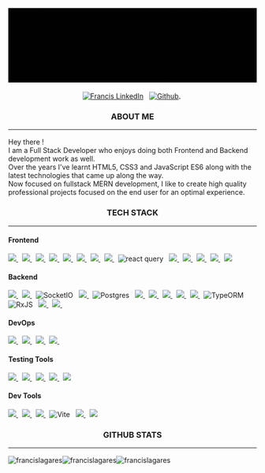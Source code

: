 <img src="https://raw.githubusercontent.com/francislagares/francislagares/master/assets/banner.gif" alt="Linkedin">

<p align="center">
<a href="https://linkedin.com/in/francislagares"><img align="center" src="https://img.shields.io/badge/linkedin-0077B5.svg?&style=for-the-badge&logo=linkedin&logoColor=white" alt="Francis LinkedIn" /></a>&nbsp;&nbsp;
<a href="https://github.com/francislagares">
  <img align="center" src="https://img.shields.io/badge/github-181717.svg?&style=for-the-badge&logo=github" alt="Github" />
</a>&nbsp;
</p>

<p align=center>
  <h3 align="center">ABOUT ME<hr/></h3>
  <p>
    Hey there ! <br /> I am a Full Stack Developer 
    who enjoys doing both Frontend and Backend development work as well. <br />
    Over the years I've learnt HTML5, CSS3 and JavaScript ES6 along with the latest technologies that
    came up along the way. <br />
    Now focused on fullstack MERN development,
    I like to create high quality professional projects
    focused on the end user for an optimal experience.
  </p>
</p>

<h3 align="center">TECH STACK<hr/></h3>

<h4>Frontend</h4>
<p>
  <a href='https://developer.mozilla.org/en-US/docs/Web/Guide/HTML/HTML5'>
    <img src="https://img.shields.io/badge/html5-e34f26.svg?&style=for-the-badge&logo=html5&logoColor=white" />
  </a>
  &nbsp;
  <a href='https://developer.mozilla.org/en-US/docs/Web/CSS'>
    <img src="https://img.shields.io/badge/css3-1572B6.svg?&style=for-the-badge&logo=css3&logoColor=white" />
  </a>
  &nbsp;
  <a href='https://sass-lang.com/'>
    <img src="https://img.shields.io/badge/sass-cc6699.svg?&style=for-the-badge&logo=sass&logoColor=white" />
  </a>
  &nbsp;
  <a href='https://developer.mozilla.org/en-US/docs/Web/JavaScript/Guide'>
    <img src="https://img.shields.io/badge/javascript-F7DF1E.svg?&style=for-the-badge&logo=javascript&logoColor=black" />
  </a>
  &nbsp;
  <a href='https://www.typescriptlang.org/'>
    <img src="https://img.shields.io/badge/typescript-007ACC.svg?&style=for-the-badge&logo=typescript&logoColor=white" />
  </a>
  &nbsp;
 <a href='https://www.react.org/'>
   <img src='https://img.shields.io/badge/react-61DAFB?logoWidth=30&labelColor=black&style=for-the-badge&logo=react' />
 </a>
  &nbsp;
  <a href='https://redux.js.org/'>
    <img src='https://img.shields.io/badge/redux-764ABC?logoWidth=30&labelColor=black&style=for-the-badge&logo=redux' />
  </a>
  &nbsp;
  <a href='https://nextjs.org/'>
    <img src="https://img.shields.io/badge/next.js-ffffff?style=for-the-badge&logo=next.js&logoColor=000" />
  </a>
  &nbsp;
  <img  alt="react query"  src="https://img.shields.io/badge/React%20Query-FF4154.svg?style=for-the-badge&logo=React-Query&logoColor=white" />
  &nbsp;
  <a href='https://material-ui.com/'>
    <img src='https://img.shields.io/badge/material ui-0081CB?logo=material-ui&style=for-the-badge' />
  </a>
  &nbsp;
  <a href='https://tailwindcss.com/'>
    <img src='https://img.shields.io/badge/tailwind css-38B2AC?logo=tailwind-css&logoColor=white&style=for-the-badge' />
  </a>
  &nbsp;
  <a href='https://ant.design/'>
    <img src="https://img.shields.io/badge/Ant Design-0170FE.svg?&style=for-the-badge&logo=antdesign&logoColor=white" />
  </a>
   &nbsp;
  <a href='https://chakra-ui.com/'>
    <img src="https://img.shields.io/badge/Chakra UI-319795.svg?&style=for-the-badge&logo=chakraui&logoColor=white" />
  </a>
  &nbsp;
  <a href='https://www.framer.com/docs/'>
    <img src="https://img.shields.io/badge/Framer motion-0055FF.svg?&style=for-the-badge&logo=framer&logoColor=white" />
  </a>
</p>

<h4>Backend</h4>
<p>
  <a href='https://nodejs.org/en/about/'>
    <img src="https://img.shields.io/badge/node.js-339933?logo=node.js&logoWidth=30&labelColor=black&style=for-the-badge" />
  </a>
  &nbsp;
  <a href='https://expressjs.com/'>
    <img src="https://img.shields.io/badge/Express-ffffff.svg?&style=for-the-badge&logo=express&logoColor=black" />
  </a>
  &nbsp;
  <img alt="SocketIO"src="https://img.shields.io/badge/Socket.io-010101?&style=for-the-badge&logo=Socket.io&logoColor=white"/>
  &nbsp;
  <a href='https://www.mongodb.com/'>
    <img src='https://img.shields.io/badge/mongo db-47A248?logo=mongodb&logoColor=white&style=for-the-badge' />
  </a>
  &nbsp;
  <img alt="Postgres" src="https://img.shields.io/badge/PostgreSQL-316192?style=for-the-badge&logo=postgresql&logoColor=white" />
  &nbsp;
  <a href='https://nestjs.com/'>
    <img src="https://img.shields.io/badge/NestJS-E0234E.svg?&style=for-the-badge&logo=nestjs&logoColor=black" />
  </a>
  &nbsp;
  <a href='https://redis.io/'>
    <img src="https://img.shields.io/badge/Redis-DC382D.svg?&style=for-the-badge&logo=redis&logoColor=white" />
  </a>
  &nbsp;
  <a href='https://www.rabbitmq.com/'>
    <img src="https://img.shields.io/badge/rabbitmq-FF6600.svg?&style=for-the-badge&logo=rabbitmq&logoColor=white" />
  </a>
  &nbsp;
  <a href='https://kafka.apache.org/'>
    <img src="https://img.shields.io/badge/apache kafka-231F20.svg?&style=for-the-badge&logo=apachekafka&logoColor=white" />
  </a>
  &nbsp;
  <a href='https://www.prisma.io/'>
    <img src="https://img.shields.io/badge/Prisma-2D3748.svg?&style=for-the-badge&logo=prisma&logoColor=white" />
  </a>
  &nbsp
  <img alt="TypeORM" src="https://img.shields.io/badge/TypeORM-FFAB00?style=for-the-badge" />
  &nbsp;
<img alt="RxJS" src="https://img.shields.io/badge/rxjs-%23B7178C.svg?style=for-the-badge&logo=reactivex&logoColor=white" />
&nbsp;
  <a href='https://www.apollographql.com/docs/apollo-server/'>
    <img src="https://img.shields.io/badge/apollo server-311C87.svg?&style=for-the-badge&logo=apollo-graphql&logoColor=white" />
  </a>
  &nbsp;
  <a href='https://graphql.org/'>
    <img src='https://img.shields.io/badge/graphql-E10098?logo=graphql&style=for-the-badge' />
  </a>
  &nbsp;  
</p>

<h4>DevOps</h4>
<p>
  <a href='https://www.docker.com/'>
    <img src='https://img.shields.io/badge/docker-2496ED?logo=docker&style=for-the-badge&logoColor=white' />
  </a>
  &nbsp; 
  <a href='https://kubernetes.io/'>
    <img src='https://img.shields.io/badge/kubernetes-326CE5?logo=kubernetes&style=for-the-badge&logoColor=white' />
  </a>
  &nbsp;
  <a href='https://aws.amazon.com/'>
    <img src="https://img.shields.io/badge/AMAZON AWS-232F3E.svg?&style=for-the-badge&logo=amazonaws&logoColor=white" />
  </a>
  &nbsp;
  <a href='https://www.terraform.io/'>
    <img src='https://img.shields.io/badge/terraform-7B42BC?logo=terraform&style=for-the-badge&logoColor=white' />
  </a>
  &nbsp;
</p>

<h4>Testing Tools</h4>
<p>
  <a href='https://jestjs.io/'>
    <img src='https://img.shields.io/badge/jest-C21325?logo=jest&style=for-the-badge&logoColor=white' />
  </a>
  &nbsp;
  <a href='https://vitest.dev/'>
    <img src='https://img.shields.io/badge/vitest-6E9F18?logo=vitest&style=for-the-badge&logoColor=white' />
  </a>
  &nbsp;
  <a href='https://testing-library.com/'>
    <img src="https://img.shields.io/badge/testing library-E33332.svg?&style=for-the-badge&logo=testing-library&logoColor=white" />
  </a>
  &nbsp;
  <a href='https://www.cypress.io/'>
    <img src="https://img.shields.io/badge/Cypress-17202C.svg?&style=for-the-badge&logo=cypress&logoColor=white" />
  </a>
   &nbsp;
  <a href='https://playwright.dev/'>
    <img src="https://img.shields.io/badge/playwright-2EAD33.svg?&style=for-the-badge&logo=playwright&logoColor=white" />
  </a>
</p>

<h4>Dev Tools</h4>
<p>
  <a href='https://git-scm.com/'>
    <img src='https://img.shields.io/badge/git-F05032?logo=git&style=for-the-badge&logoColor=white' />
  </a>
  &nbsp;
  <a href='https://github.com/'>
    <img src="https://img.shields.io/badge/Github-181717.svg?&style=for-the-badge&logo=github&logoColor=white" />
  </a>
  &nbsp; 
  <a href='https://webpack.js.org/'>
    <img src='https://img.shields.io/badge/webpack-8DD6F9?logo=webpack&style=for-the-badge&logoColor=black' />
  </a>
  &nbsp;
  <img  alt="Vite"  src="https://img.shields.io/badge/Vite-B73BFE?style=for-the-badge&logo=vite&logoColor=FFD62E" />
  &nbsp;
  <a href='https://yarnpkg.com/'>
    <img src="https://img.shields.io/badge/Yarn-2C8EBB.svg?&style=for-the-badge&logo=yarn&logoColor=white" />
  </a>
  &nbsp;
  <a href='https://code.visualstudio.com/'>
    <img src="https://img.shields.io/badge/Visual studio Code-007ACC.svg?&style=for-the-badge&logo=visualstudiocode&logoColor=white" />
  </a>
  
</p>

<h3 align="center">GITHUB STATS<hr/></h3>
<a>
<img align="left" src="https://github-readme-stats.vercel.app/api/top-langs/?username=francislagares&theme=dark&hide=html,dockerfile" alt="francislagares" />
</a>
<a>
<img align="left" src="https://github-readme-stats.vercel.app/api?username=francislagares&theme=dark&show_icons=true&line_height=27&" alt="francislagares" />
</a>

<p align="left"><img src="https://komarev.com/ghpvc/?username=francislagares&style=flat-square" alt="francislagares" /></p>
